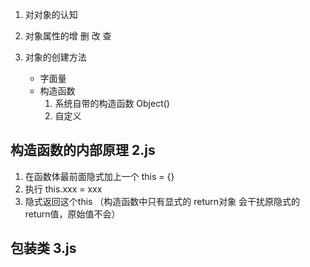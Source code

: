1. 对对象的认知

2. 对象属性的增 删 改 查

3. 对象的创建方法
    - 字面量
    - 构造函数
        1. 系统自带的构造函数 Object()
        2. 自定义

## 构造函数的内部原理       2.js
1. 在函数体最前面隐式加上一个 this = {}
2. 执行 this.xxx = xxx
3. 隐式返回这个this
（构造函数中只有显式的 return对象 会干扰原隐式的 return值，原始值不会）

## 包装类       3.js


